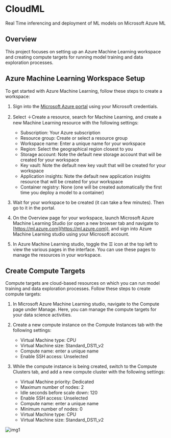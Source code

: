 # CloudML
Real Time inferencing and deployment of ML models on Microsoft Azure ML

## Overview

This project focuses on setting up an Azure Machine Learning workspace and creating compute targets for running model training and data exploration processes.

## Azure Machine Learning Workspace Setup

To get started with Azure Machine Learning, follow these steps to create a workspace:

1. Sign into the [Microsoft Azure portal](https://portal.azure.com/) using your Microsoft credentials.

2. Select ＋Create a resource, search for Machine Learning, and create a new Machine Learning resource with the following settings:

   - Subscription: Your Azure subscription
   - Resource group: Create or select a resource group
   - Workspace name: Enter a unique name for your workspace
   - Region: Select the geographical region closest to you
   - Storage account: Note the default new storage account that will be created for your workspace
   - Key vault: Note the default new key vault that will be created for your workspace
   - Application insights: Note the default new application insights resource that will be created for your workspace
   - Container registry: None (one will be created automatically the first time you deploy a model to a container)

3. Wait for your workspace to be created (it can take a few minutes). Then go to it in the portal.

4. On the Overview page for your workspace, launch Microsoft Azure Machine Learning Studio (or open a new browser tab and navigate to [https://ml.azure.com](https://ml.azure.com)), and sign into Azure Machine Learning studio using your Microsoft account.

5. In Azure Machine Learning studio, toggle the ☰ icon at the top left to view the various pages in the interface. You can use these pages to manage the resources in your workspace.

## Create Compute Targets

Compute targets are cloud-based resources on which you can run model training and data exploration processes. Follow these steps to create compute targets:

1. In Microsoft Azure Machine Learning studio, navigate to the Compute page under Manage. Here, you can manage the compute targets for your data science activities.

2. Create a new compute instance on the Compute Instances tab with the following settings:

   - Virtual Machine type: CPU
   - Virtual Machine size: Standard_DS11_v2
   - Compute name: enter a unique name
   - Enable SSH access: Unselected

3. While the compute instance is being created, switch to the Compute Clusters tab, and add a new compute cluster with the following settings:

   - Virtual Machine priority: Dedicated
   - Maximum number of nodes: 2
   - Idle seconds before scale down: 120
   - Enable SSH access: Unselected
   - Compute name: enter a unique name
   - Minimum number of nodes: 0
   - Virtual Machine type: CPU
   - Virtual Machine size: Standard_DS11_v2

![img1](https://github.com/MisterArbazzz/CloudML/assets/87564754/3564fc14-3896-4ed6-975e-94a0dc38373a)

